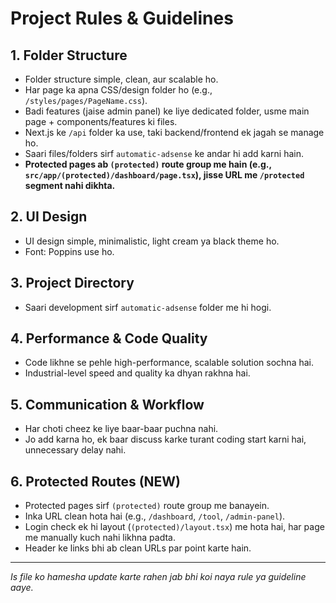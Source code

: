 # Project Rules & Guidelines

## 1. Folder Structure
- Folder structure simple, clean, aur scalable ho.
- Har page ka apna CSS/design folder ho (e.g., `/styles/pages/PageName.css`).
- Badi features (jaise admin panel) ke liye dedicated folder, usme main page + components/features ki files.
- Next.js ke `/api` folder ka use, taki backend/frontend ek jagah se manage ho.
- Saari files/folders sirf `automatic-adsense` ke andar hi add karni hain.
- **Protected pages ab `(protected)` route group me hain (e.g., `src/app/(protected)/dashboard/page.tsx`), jisse URL me `/protected` segment nahi dikhta.**

## 2. UI Design
- UI design simple, minimalistic, light cream ya black theme ho.
- Font: Poppins use ho.

## 3. Project Directory
- Saari development sirf `automatic-adsense` folder me hi hogi.

## 4. Performance & Code Quality
- Code likhne se pehle high-performance, scalable solution sochna hai.
- Industrial-level speed and quality ka dhyan rakhna hai.

## 5. Communication & Workflow
- Har choti cheez ke liye baar-baar puchna nahi.
- Jo add karna ho, ek baar discuss karke turant coding start karni hai, unnecessary delay nahi.

## 6. Protected Routes (NEW)
- Protected pages sirf `(protected)` route group me banayein.
- Inka URL clean hota hai (e.g., `/dashboard`, `/tool`, `/admin-panel`).
- Login check ek hi layout (`(protected)/layout.tsx`) me hota hai, har page me manually kuch nahi likhna padta.
- Header ke links bhi ab clean URLs par point karte hain.

---

*Is file ko hamesha update karte rahen jab bhi koi naya rule ya guideline aaye.* 